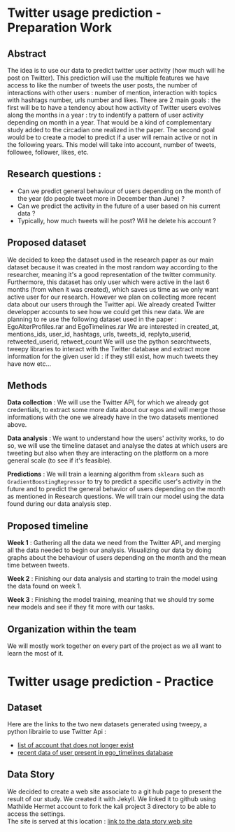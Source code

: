 # Twitter usage prediction - Preparation Work
   
## Abstract   
The idea is to use our data to predict twitter user activity (how much will he post on Twitter). This prediction will use the multiple features we have access to like the number of tweets the user posts, the number of interactions with other users : number of mention, interaction with topics with hashtags number, urls number and likes.
There are 2 main goals : the first will be to have a tendency about how activity of Twitter users evolves along the months in a year : try to indentify a pattern of user activity depending on month in a year. That would be a kind of complementary study added to the circadian one realized in the paper.   The second goal would be to create a model to predict if a user will remain active or not in the following years. This model will take into account, number of tweets, followee, follower, likes, etc.   
## Research questions :   
- Can we predict general behaviour of users depending on the month of the year (do people tweet more in December than June) ?
- Can we predict the activity in the future of a user based on his current data ?   
- Typically, how much tweets will he post? Will he delete his account ?   
## Proposed dataset   
We decided to keep the dataset used in the research paper as our main dataset because it was created in the most random way according to the researcher, meaning it's a good representation of the twitter community. Furthermore, this dataset has only user which were active in the last 6 months (from when it was created), which saves us time as we only want active user for our research. However we plan on collecting more recent data about our users through the Twitter api. We already created Twitter developper accounts to see how we could get this new data.
We are planning to re use the following dataset used in the paper : EgoAlterProfiles.rar and EgoTimelines.rar
We are interested in created_at, mentions_ids, user_id, hashtags, urls, tweets_id, replyto_userid, retweeted_userid, retweet_count
We will use the python searchtweets, tweepy libraries to interact with the Twitter database and extract more information for the given user id : if they still exist, how much tweets they have now etc...
## Methods
**Data collection** : We will use the Twitter API, for which we already got credentials, to extract some more data about our egos and will merge those informations with the one we already have in the two datasets mentioned above.

**Data analysis** : We want to understand how the users' activity works, to do so, we will use the timeline dataset and analyse the dates at which users are tweeting but also when they are interacting on the platform on a more general scale (to see if it's feasible).

**Predictions** : We will train a learning algorithm from `sklearn` such as `GradientBoostingRegressor` to try to predict a specific user's activity in the future and to predict the general behavior of users depending on the month as mentioned in Research questions. We will train our model using the data found during our data analysis step.
## Proposed timeline
**Week 1** : Gathering all the data we need from the Twitter API, and merging all the data needed to begin our analysis. Visualizing our data by doing graphs about the behaviour of users depending on the month and the mean time between tweets.

**Week 2** : Finishing our data analysis and starting to train the model using the data found on week 1.

**Week 3** : Finishing the model training, meaning that we should try some new models and see if they fit more with our tasks.
## Organization within the team

We will mostly work together on every part of the project as we all want to learn the most of it.
   
# Twitter usage prediction - Practice
   
## Dataset    
   
Here are the links to the two new datasets generated using tweepy, a python librairie to use Twitter Api :
* [list of account that does not longer exist](https://drive.google.com/file/d/1hNJNKgmvu6Ar8sY-YGYmIbi6IPvcJQKv/view?usp=sharing)
* [recent data of user present in ego_timelines database](https://drive.google.com/file/d/1IGnrCDAH8RnpZm-6HU3jg8nqiANOSBw_/view?usp=sharing)

## Data Story
   
We decided to create a web site associate to a git hub page to present the result of our study. We created it with Jekyll. We linked it to github using Mathilde Hermet account to fork the kali project 3 directory to be able to access the settings.   
The site is served at this location : [link to the data story web site](https://mathildehermet.github.io/twitter_research_paper_extension/)
